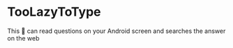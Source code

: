 # TooLazyToType

This 🤖 can read questions on your Android screen and searches the answer on the web 
